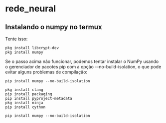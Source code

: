 # rede_neural

## Instalando o numpy no termux
<p>Tente isso:</p>

```
pkg install libcrypt-dev
pkg install numpy

```
<p>Se o passo acima não funcionar, podemos tentar instalar o NumPy usando o gerenciador de pacotes pip com a opção --no-build-isolation, o que pode evitar alguns problemas de compilação: </p>

```
pip install numpy --no-build-isolation

pkg install clang
pip install packaging
pip install pyproject-metadata
pkg install ninja
pip install cython

pip install numpy --no-build-isolation

```
